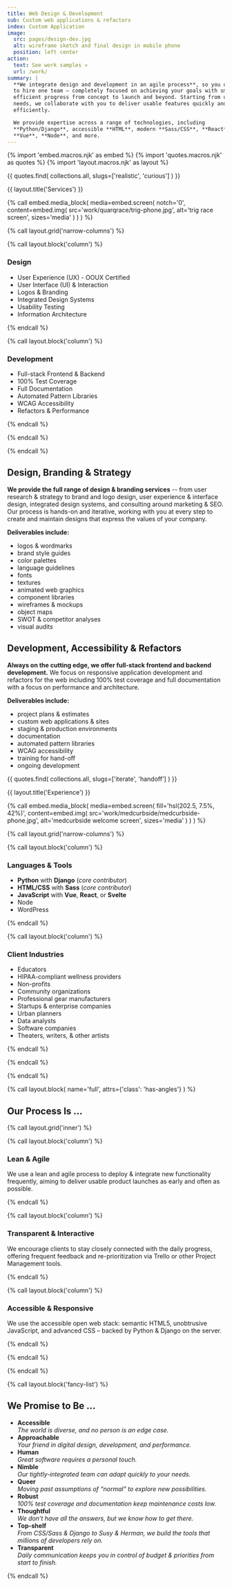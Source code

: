 ```yaml
---
title: Web Design & Development
sub: Custom web applications & refactors
index: Custom Application
image:
  src: pages/design-dev.jpg
  alt: wireframe sketch and final design in mobile phone
  position: left center
action:
  text: See work samples »
  url: /work/
summary: |
  **We integrate design and development in an agile process**, so you only need
  to hire one team – completely focused on achieving your goals with smooth and
  efficient progress from concept to launch and beyond. Starting from user
  needs, we collaborate with you to deliver usable features quickly and
  efficiently.

  We provide expertise across a range of technologies, including
  **Python/Django**, accessible **HTML**, modern **Sass/CSS**, **React**,
  **Vue**, **Node**, and more.
---
```


{% import 'embed.macros.njk' as embed %}
{% import 'quotes.macros.njk' as quotes %}
{% import 'layout.macros.njk' as layout %}

{{ quotes.find(
  collections.all,
  slugs=['realistic', 'curious']
) }}

{{ layout.title('Services') }}

{% call embed.media_block(
  media=embed.screen(
    notch='0',
    content=embed.img(
      src='work/quarqrace/trig-phone.jpg',
      alt='trig race screen',
      sizes='media'
    )
  )
) %}

{% call layout.grid('narrow-columns') %}

{% call layout.block('column') %}

### Design

- User Experience (UX) - OOUX Certified
- User Interface (UI) & Interaction
- Logos & Branding
- Integrated Design Systems
- Usability Testing
- Information Architecture

{% endcall %}

{% call layout.block('column') %}

### Development

- Full-stack Frontend & Backend
- 100% Test Coverage
- Full Documentation
- Automated Pattern Libraries
- WCAG Accessibility
- Refactors & Performance

{% endcall %}

{% endcall %}

{% endcall %}

## Design, Branding & Strategy

**We provide the full range of design & branding services** --
from user research & strategy
to brand and logo design,
user experience & interface design,
integrated design systems,
and consulting around marketing & SEO.
Our process is hands-on and iterative,
working with you at every step
to create and maintain designs
that express the values of your company.

**Deliverables include:**
- logos & wordmarks
- brand style guides
- color palettes
- language guidelines
- fonts
- textures
- animated web graphics
- component libraries
- wireframes & mockups
- object maps
- SWOT & competitor analyses
- visual audits

## Development, Accessibility & Refactors

**Always on the cutting edge,
we offer full-stack frontend and backend development.**
We focus on responsive application development
and refactors for the web
including 100% test coverage
and full documentation
with a focus on
performance and architecture.

**Deliverables include:**
- project plans & estimates
- custom web applications & sites
- staging & production environments
- documentation
- automated pattern libraries
- WCAG accessibility
- training for hand-off
- ongoing development

{{ quotes.find(
  collections.all,
  slugs=['iterate', 'handoff']
) }}

{{ layout.title('Experience') }}

{% call embed.media_block(
  media=embed.screen(
    fill='hsl(202.5, 7.5%, 42%)',
    content=embed.img(
      src='work/medcurbside/medcurbside-phone.jpg',
      alt='medcurbside welcome screen',
      sizes='media'
    )
  )
) %}

{% call layout.grid('narrow-columns') %}

{% call layout.block('column') %}

### Languages & Tools

- **Python** with **Django** (*core contributor*)
- **HTML/CSS** with **Sass** (*core contributor*)
- **JavaScript** with **Vue**, **React**, or **Svelte**
- Node
- WordPress

{% endcall %}

{% call layout.block('column') %}

### Client Industries

- Educators
- HIPAA-compliant wellness providers
- Non-profits
- Community organizations
- Professional gear manufacturers
- Startups & enterprise companies
- Urban planners
- Data analysts
- Software companies
- Theaters, writers, & other artists

{% endcall %}

{% endcall %}

{% endcall %}


{% call layout.block(
  name='full',
  attrs={'class': 'has-angles'}
) %}

## Our Process Is ...

{% call layout.grid('inner') %}

{% call layout.block('column') %}

### Lean & Agile

We use a lean and agile process to deploy & integrate new functionality
frequently, aiming to deliver usable product launches as early and often as
possible.

{% endcall %}

{% call layout.block('column') %}

### Transparent & Interactive

We encourage clients to stay closely connected with the daily progress, offering
frequent feedback and re-prioritization via Trello or other Project Management
tools.

{% endcall %}

{% call layout.block('column') %}

### Accessible & Responsive

We use the accessible open web stack: semantic HTML5, unobtrusive JavaScript,
and advanced CSS – backed by Python & Django on the server.

{% endcall %}

{% endcall %}

{% endcall %}

{% call layout.block('fancy-list') %}

## We Promise to Be ...

- **Accessible** \
  *The world is diverse, and no person is an edge case.*
- **Approachable** \
  *Your friend in digital design, development, and performance.*
- **Human** \
  *Great software requires a personal touch.*
- **Nimble** \
  *Our tightly-integrated team can adapt quickly to your needs.*
- **Queer** \
  *Moving past assumptions of “normal” to explore new possibilities.*
- **Robust** \
  *100% test coverage and documentation keep maintenance costs low.*
- **Thoughtful** \
  *We don’t have all the answers, but we know how to get there.*
- **Top-shelf** \
  *From CSS/Sass & Django to Susy & Herman, we build the tools that millions
  of developers rely on.*
- **Transparent** \
  *Daily communication keeps you in control of budget & priorities from start
  to finish.*

{% endcall %}
